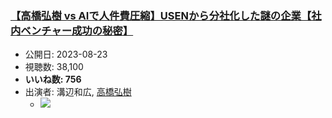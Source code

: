 ### [【高橋弘樹 vs AIで人件費圧縮】USENから分社化した謎の企業【社内ベンチャー成功の秘密】](https://www.youtube.com/watch?v=oRwpHDmeql0)
-   公開日: 2023-08-23
-   視聴数: 38,100
-   **いいね数: 756**
-   出演者: 溝辺和広, [高橋弘樹](/rehacq_fan/people/高橋弘樹 "wikilink")
    - [![](https://img.youtube.com/vi/oRwpHDmeql0/hqdefault.jpg)](https://www.youtube.com/watch?v=oRwpHDmeql0)
